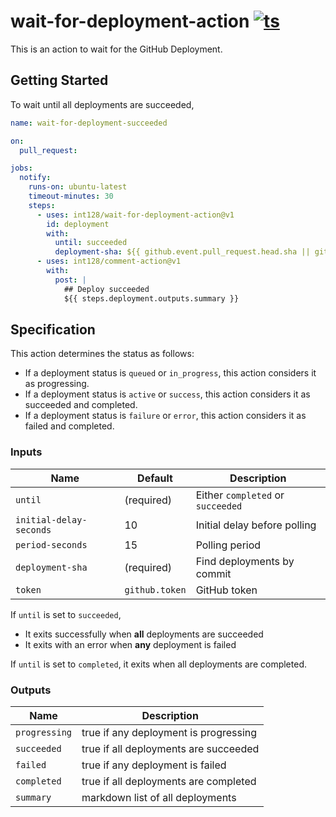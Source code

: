 # wait-for-deployment-action [![ts](https://github.com/int128/wait-for-deployment-action/actions/workflows/ts.yaml/badge.svg)](https://github.com/int128/wait-for-deployment-action/actions/workflows/ts.yaml)

This is an action to wait for the GitHub Deployment.

## Getting Started

To wait until all deployments are succeeded,

```yaml
name: wait-for-deployment-succeeded

on:
  pull_request:

jobs:
  notify:
    runs-on: ubuntu-latest
    timeout-minutes: 30
    steps:
      - uses: int128/wait-for-deployment-action@v1
        id: deployment
        with:
          until: succeeded
          deployment-sha: ${{ github.event.pull_request.head.sha || github.sha }}
      - uses: int128/comment-action@v1
        with:
          post: |
            ## Deploy succeeded
            ${{ steps.deployment.outputs.summary }}
```

## Specification

This action determines the status as follows:

- If a deployment status is `queued` or `in_progress`, this action considers it as progressing.
- If a deployment status is `active` or `success`, this action considers it as succeeded and completed.
- If a deployment status is `failure` or `error`, this action considers it as failed and completed.

### Inputs

| Name                    | Default        | Description                       |
| ----------------------- | -------------- | --------------------------------- |
| `until`                 | (required)     | Either `completed` or `succeeded` |
| `initial-delay-seconds` | 10             | Initial delay before polling      |
| `period-seconds`        | 15             | Polling period                    |
| `deployment-sha`        | (required)     | Find deployments by commit        |
| `token`                 | `github.token` | GitHub token                      |

If `until` is set to `succeeded`,

- It exits successfully when **all** deployments are succeeded
- It exits with an error when **any** deployment is failed

If `until` is set to `completed`, it exits when all deployments are completed.

### Outputs

| Name          | Description                           |
| ------------- | ------------------------------------- |
| `progressing` | true if any deployment is progressing |
| `succeeded`   | true if all deployments are succeeded |
| `failed`      | true if any deployment is failed      |
| `completed`   | true if all deployments are completed |
| `summary`     | markdown list of all deployments      |
